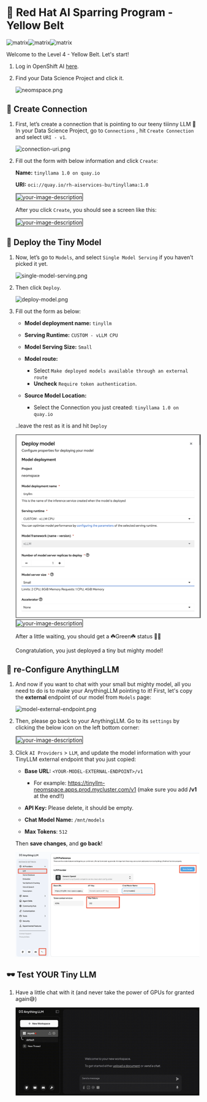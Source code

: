 # 🚪 Red Hat AI Sparring Program - Yellow Belt

![matrix](https://media.giphy.com/media/v1.Y2lkPTc5MGI3NjExeWQ5YmVhMDVoMHZnemluNTlnbDIzcnBjMW81aHozcnh3MW9qMG51MCZlcD12MV9naWZzX3NlYXJjaCZjdD1n/sULKEgDMX8LcI/giphy.gif)![matrix](https://media.giphy.com/media/v1.Y2lkPTc5MGI3NjExeWQ5YmVhMDVoMHZnemluNTlnbDIzcnBjMW81aHozcnh3MW9qMG51MCZlcD12MV9naWZzX3NlYXJjaCZjdD1n/sULKEgDMX8LcI/giphy.gif)![matrix](https://media.giphy.com/media/v1.Y2lkPTc5MGI3NjExeWQ5YmVhMDVoMHZnemluNTlnbDIzcnBjMW81aHozcnh3MW9qMG51MCZlcD12MV9naWZzX3NlYXJjaCZjdD1n/sULKEgDMX8LcI/giphy.gif)

Welcome to the Level 4 - Yellow Belt. Let's start! 

1. Log in OpenShift AI [here](http://red.ht/rhoai-bu-cluster).

2. Find your Data Science Project and click it.

    ![neomspace.png](./images/neomspace.png)

## 💊 Create Connection

1. First, let’s create a connection that is pointing to our teeny tiiinny LLM 💚 In your Data Science Project, go to `Connections` , hit `Create Connection` and select `URI - v1`.

    ![connection-uri.png](./images/connection-uri.png)

2. Fill out the form with below information and click `Create`:

	**Name:** `tinyllama 1.0 on quay.io`

    **URI:** `oci://quay.io/rh-aiservices-bu/tinyllama:1.0`

    <img src= "./images/connection-uri-2.png" alt="your-image-description" style="border: 2px solid grey;">

    After you click `Create`, you should see a screen like this:

    <img src= "./images/connection-uri-3.png" alt="your-image-description" style="border: 2px solid grey;">


## 🔴 Deploy the Tiny Model

1. Now, let’s go to `Models`, and select `Single Model Serving` if you haven’t picked it yet.

    ![single-model-serving.png](./images/single-model-serving.png)

2. Then click `Deploy`.

    ![deploy-model.png](./images/deploy-model.png)

3. Fill out the form as below:

    - **Model deployment name:** `tinyllm`

    - **Serving Runtime:** `CUSTOM - vLLM CPU`

   -  **Model Serving Size:** `Small`

    - **Model route:**
        - Select `Make deployed models available through an external route`
        - **Uncheck** `Require token authentication`.

    - **Source Model Location:**

        - Select the Connection you just created: `tinyllama 1.0 on quay.io`
  
    ..leave the rest as it is and hit `Deploy`

    <img src= "./images/deploy-model-2.png" alt="your-image-description" style="border: 2px solid grey;">
    <img src= "./images/deploy-model-3.png" alt="your-image-description" style="border: 2px solid grey;">

    After a little waiting, you should get a ☘️Green☘️ status 🎉🎉

    Congratulation, you just deployed a tiny but mighty model!

## 🔵 re-Configure AnythingLLM

1. And now if you want to chat with your small but mighty model, all you need to do is to make your AnythingLLM pointing to it! First, let's copy the **external** endpoint of our model from `Models` page:

    ![model-external-endpoint.png](./images/model-external-endpoint.png)


2. Then, please go back to your AnythingLLM. Go to its `settings` by clicking the below icon on the left bottom corner:

    <img src= "./images/anythingllm-settings.png" alt="your-image-description" style="border: 2px solid grey;">


3. Click `AI Providers` >  `LLM`, and update the model information with your TinyLLM external endpoint that you just copied:

    - **Base URL:** `<YOUR-MODEL-EXTERNAL-ENDPOINT>/v1` 
  
      - For example: https://tinyllm-neomspace.apps.prod.mycluster.com/v1 (make sure you add **/v1** at the end‼️)

    - **API Key:** Please delete, it should be empty.

   -  **Chat Model Name:** `/mnt/models`

   -  **Max Tokens**: `512`

    Then **save changes**, and **go back**!

    ![anythingllm-settings-2.png](./images/anythingllm-settings-2.png)

## 🕶️ Test YOUR Tiny LLM

1. Have a little chat with it (and never take the power of GPUs for granted again😅)

    ![anythingllm.gif](./images/anythingllm.gif)

